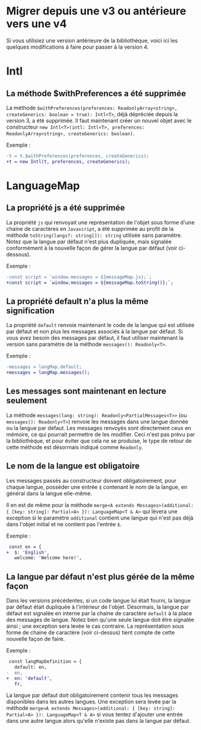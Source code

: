 # Migrer depuis une v3 ou antérieure vers une v4

Si vous utilisiez une version antérieure de la bibliothèque, voici ici les quelques modifications à faire pour passer à la version 4.

# Intl

## La méthode \$withPreferences a été supprimée

La méthode `$withPreferences(preferences: ReadonlyArray<string>, createGenerics: boolean = true): Intl<T>`, déjà dépréciée depuis la version 3, a été supprimée. Il faut maintenant créer un nouvel objet avec le constructeur `new Intl<T>(intl: Intl<T>, preferences: ReadonlyArray<string>, createGenerics: boolean)`.

Exemple :

```diff
-t = t.$withPreferences(preferences, createGenerics);
+t = new Intl(t, preferences, createGenerics);
```

# LanguageMap

## La propriété js a été supprimée

La propriété `js` qui renvoyait une représentation de l'objet sous forme d'une chaine de caractères en `Javascript`, a été supprimée au profit de la méthode `toString(langs?: string[]): string` utilisée sans paramètre. Notez que la langue par défaut n'est plus dupliquée, mais signalée conformément à la nouvelle façon de gérer la langue par défaut (voir ci-dessous).

Exemple :

```diff
-const script = `window.messages = ${messageMap.js};`;
+const script = `window.messages = ${messageMap.toString()};`;
```

## La propriété default n'a plus la même signification

La propriété `default` renvoie maintenant le code de la langue qui est utilisée par défaut et non plus les messages associés à la langue par défaut. Si vous avez besoin des messages par défaut, il faut utiliser maintenant la version sans paramètre de la méthode `messages(): Readonly<T>`.

Exemple :

```diff
-messages = langMap.default;
+messages = langMap.messages();
```

## Les messages sont maintenant en lecture seulement

La méthode `messages(lang: string): Readonly<PartialMessages<T>>` (ou `messages(): Readonly<T>`) renvoie les messages dans une langue donnée ou la langue par défaut. Les messages renvoyés sont directement ceux en mémoire, ce qui pourrait permettre de les modifier. Ceci n'est pas prévu par la bibliothèque, et pour éviter que cela ne se produise, le type de retour de cette méthode est désormais indiqué comme `Readonly`.

## Le nom de la langue est obligatoire

Les messages passés au constructeur doivent obligatoirement, pour chaque langue, posséder une entrée `$` contenant le nom de la langue, en général dans la langue elle-même.

Il en est de même pour la méthode `merge<A extends Messages>(additional: { [key: string]: Partial<A> }): LanguageMap<T & A>` qui lèvera une exception si le paramètre `additional` contient une langue qui n'est pas déjà dans l'objet initial et ne contient pas l'entrée `$`.

Exemple :

```diff
 const en = {
+  $: 'English',
   welcome: 'Welcome here!',
```

## La langue par défaut n'est plus gérée de la même façon

Dans les versions précédentes, si un code langue lui était fourni, la langue par défaut était dupliquée à l'intérieur de l'objet. Désormais, la langue par défaut est signalée en interne par la chaine de caractère `default` à la place des messages de langue. Notez bien qu'une seule langue doit être signalée ainsi ; une exception sera levée le cas contraire. La représentation sous forme de chaine de caractère (voir ci-dessus) tient compte de cette nouvelle façon de faire.

Exemple :

```diff
 const langMapDefinition = {
   default: en,
-  en,
+  en: 'default',
   fr,
```

La langue par défaut doit obligatoirement contenir tous les messages disponibles dans les autres langues. Une exception sera levée par la méthode `merge<A extends Messages>(additional: { [key: string]: Partial<A> }): LanguageMap<T & A>` si vous tentez d'ajouter une entrée dans une autre langue alors qu'elle n'existe pas dans la langue par défaut.
